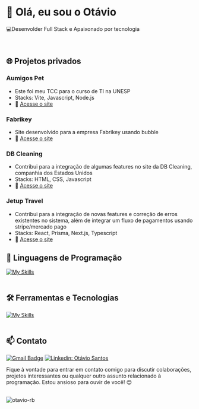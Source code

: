 <h1>👋 Olá, eu sou o Otávio</h1>

<p>
  💻Desenvolder Full Stack e Apaixonado por tecnologia
</p><br>

## 🌐 Projetos privados

### Aumigos Pet
- Este foi meu TCC para o curso de TI na UNESP
- Stacks: Vite, Javascript, Node.js
- 🔗 [Acesse o site](https://aumigos-pet.vercel.app/pages/landing-page)

### Fabrikey
- Site desenvolvido para a empresa Fabrikey usando bubble
- 🔗 [Acesse o site](https://fabrikey.com.br/)

### DB Cleaning 
- Contribui para a integração de algumas features no site da DB Cleaning, companhia dos Estados Unidos
- Stacks: HTML, CSS, Javascript
- 🔗 [Acesse o site](https://www.mydbcleaning.com/)

### Jetup Travel
- Contribui para a integração de novas features e correção de erros existentes no sistema, além de integrar um fluxo de pagamentos usando stripe/mercado pago
- Stacks: React, Prisma, Next.js, Typescript
- 🔗 [Acesse o site](https://jetup.travel/)

## 🚀 Linguagens de Programação
[![My Skills](https://skillicons.dev/icons?i=typescript,javascript,cpp,python)](https://skillicons.dev)<br><br>

## 🛠️ Ferramentas e Tecnologias
[![My Skills](https://skillicons.dev/icons?i=react,nodejs,tailwind,express,nextjs,postman,git,threejs)](https://skillicons.dev)<br><br>

## 📫 Contato

[![Gmail Badge](https://img.shields.io/badge/-otavio9797@outlook.com-006bed?style=flat-square&logo=Gmail&logoColor=white&link=mailto:{otavio9797@outlook.com})](mailto:{otavio9797@outlook.com})
[![Linkedin: Otávio Santos](https://img.shields.io/badge/-otaviosantos-blue?style=flat-square&logo=Linkedin&logoColor=white&link=[https://www.linkedin.com/in/ot%C3%A1vio-santos-3b577b252/])](https://www.linkedin.com/in/ot%C3%A1vio-santos-3b577b252/)

Fique à vontade para entrar em contato comigo para discutir colaborações, projetos interessantes ou qualquer outro assunto relacionado à programação. Estou ansioso para ouvir de você! 😊 <br><br>

<p><img align="center" src="https://github-readme-stats.vercel.app/api/top-langs?username=otavio-rb&show_icons=true&locale=en&layout=compact" alt="otavio-rb" /></p>
